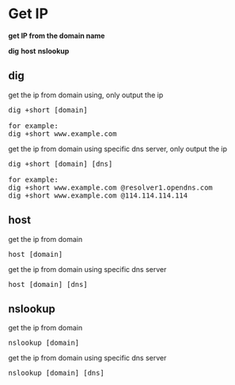 # Get IP

**get IP from the domain name**

**dig**
**host**
**nslookup**

## dig
get the ip from domain using, only output the ip 
<pre>
dig +short [domain]

for example:
dig +short www.example.com 
</pre>

get the ip from domain using specific dns server, only output the ip 
<pre>
dig +short [domain] [dns]

for example:
dig +short www.example.com @resolver1.opendns.com
dig +short www.example.com @114.114.114.114
</pre>


## host
get the ip from domain
<pre>
host [domain]
</pre>

get the ip from domain using specific dns server 
<pre>
host [domain] [dns]
</pre>

## nslookup
get the ip from domain
<pre>
nslookup [domain]
</pre>

get the ip from domain using specific dns server 
<pre>
nslookup [domain] [dns]
</pre>
